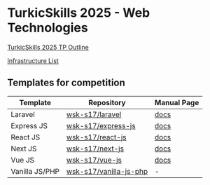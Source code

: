# TurkicSkills 2025 - Web Technologies

[TurkicSkills 2025 TP Outline](test-project-outline.md)

[Infrastructure List](infrastructure-list.md)

## Templates for competition

| Template       | Repository                                                          | Manual Page                                              |
|----------------|---------------------------------------------------------------------|----------------------------------------------------------|
| Laravel        | [wsk-s17/laravel](https://github.com/wsk-s17/laravel)               | [docs](https://laravel.com/docs/12.x)                    |
| Express JS     | [wsk-s17/express-js](https://github.com/wsk-s17/express-js)         | [docs](https://expressjs.com/en/starter/installing.html) |
| React JS       | [wsk-s17/react-js](https://github.com/wsk-s17/react-js)             | [docs](https://react.dev/learn)                          |
| Next JS        | [wsk-s17/next-js](https://github.com/wsk-s17/next-js)               | [docs](https://nextjs.org/docs)                          |
| Vue JS         | [wsk-s17/vue-js](https://github.com/wsk-s17/vue-js)                 | [docs](https://vuejs.org/guide/introduction.html)        |
| Vanilla JS/PHP | [wsk-s17/vanilla-js-php](https://github.com/wsk-s17/vanilla-js-php) | -                                                        |
